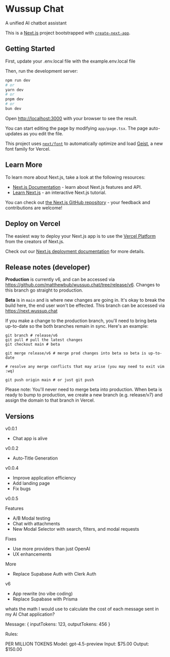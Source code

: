 # Wussup Chat

A unified AI chatbot assistant

This is a [Next.js](https://nextjs.org) project bootstrapped with [`create-next-app`](https://nextjs.org/docs/app/api-reference/cli/create-next-app).

## Getting Started

First, update your .env.local file with the example.env.local file

Then, run the development server:

```bash
npm run dev
# or
yarn dev
# or
pnpm dev
# or
bun dev
```

Open [http://localhost:3000](http://localhost:3000) with your browser to see the result.

You can start editing the page by modifying `app/page.tsx`. The page auto-updates as you edit the file.

This project uses [`next/font`](https://nextjs.org/docs/app/building-your-application/optimizing/fonts) to automatically optimize and load [Geist](https://vercel.com/font), a new font family for Vercel.

## Learn More

To learn more about Next.js, take a look at the following resources:

- [Next.js Documentation](https://nextjs.org/docs) - learn about Next.js features and API.
- [Learn Next.js](https://nextjs.org/learn) - an interactive Next.js tutorial.

You can check out [the Next.js GitHub repository](https://github.com/vercel/next.js) - your feedback and contributions are welcome!

## Deploy on Vercel

The easiest way to deploy your Next.js app is to use the [Vercel Platform](https://vercel.com/new?utm_medium=default-template&filter=next.js&utm_source=create-next-app&utm_campaign=create-next-app-readme) from the creators of Next.js.

Check out our [Next.js deployment documentation](https://nextjs.org/docs/app/building-your-application/deploying) for more details.

## Release notes (developer)

**Production** is currently v6, and can be accessed via https://github.com/matthewbub/wussup.chat/tree/release/v6. Changes to this branch go straight to production.

**Beta** is in `main` and is where new changes are going in. It's okay to break the build here, the end user won't be effected. This branch can be accessed via https://next.wussup.chat

If you make a change to the production branch, you'll need to bring beta up-to-date so the both branches remain in sync. Here's an example:

```shell
git branch # release/v6
git pull # pull the latest changes
git checkout main # beta

git merge release/v6 # merge prod changes into beta so beta is up-to-date

# resolve any merge conflicts that may arise (you may need to exit vim :wq)

git push origin main # or just git push
```

Please note: You'll never need to merge beta into production. When beta is ready to bump to production, we create a new branch (e.g. release/v7) and assign the domain to that branch in Vercel.

## Versions

v0.0.1

- Chat app is alive

v0.0.2

- Auto-Title Generation

v0.0.4

- Improve application efficiency
- Add landing page
- Fix bugs

v0.0.5

Features

- A/B Modal testing
- Chat with attachments
- New Modal Selector with search, filters, and modal requests

Fixes

- Use more providers than just OpenAI
- UX enhancements

More

- Replace Supabase Auth with Clerk Auth

v6

- App rewrite (no vibe coding)
- Replace Supabase with Prisma

whats the math I would use to calculate the cost of each message sent in my AI Chat application?

Message: { inputTokens: 123, outputTokens: 456 }

Rules:

PER MILLION TOKENS
Model: gpt-4.5-preview
Input: $75.00
Output: $150.00
